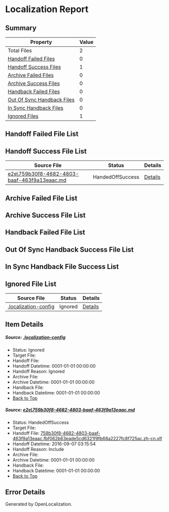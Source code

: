 # <a name='report-top'></a> Localization Report

## Summary
 Property | Value 
 -------- | ----- 
 Total Files | 2
[ Handoff Failed Files ](#handoff-failed-list)| 0
[ Handoff Success Files ](#handoff-success-list)| 1
[ Archive Failed Files ](#archive-failed-list)| 0
[ Archive Success Files ](#archive-success-list)| 0
[ Handback Failed Files ](#handback-failed-list)| 0
[ Out Of Sync Handback Files ](#outofsync-handback-success-list)| 0
[ In Sync Handback Files ](#insync-handback-success-list)| 0
[ Ignored Files ](#ignored-list)| 1

## <a name='handoff-failed-list'></a> Handoff Failed File List

## <a name='handoff-success-list'></a> Handoff Success File List
 Source File | Status | Details 
 ----------- | ------ | ------- 
 [e2e\759b30f8-4682-4803-baaf-463f9a13eaac.md](https://github.com/OpenLocalizationTestOrg/ol-test0/blob/a0addc9ccab9d395f9fedf1fd74be3220875de13/e2e/759b30f8-4682-4803-baaf-463f9a13eaac.md) | HandedOffSuccess | [Details](#8bbc6dc5521956b4cbff3a7df4e6d195de8d4cc81)

## <a name='archive-failed-list'></a> Archive Failed File List

## <a name='archive-success-list'></a> Archive Success File List

## <a name='handback-failed-list'></a> Handback Failed File List

## <a name='outofsync-handback-success-list'></a> Out Of Sync Handback Success File List

## <a name='insync-handback-success-list'></a> In Sync Handback File Success List

## <a name='ignored-list'></a> Ignored File List
 Source File | Status | Details 
 ----------- | ------ | ------- 
 [.localization-config](https://github.com/OpenLocalizationTestOrg/ol-test0/blob/a0addc9ccab9d395f9fedf1fd74be3220875de13/.localization-config) | Ignored | [Details](#3d4f252ac210baf56311d7e97dcc2db10974dbd20)

## Item Details
##### <a name='3d4f252ac210baf56311d7e97dcc2db10974dbd20'></a> Source: [.localization-config](https://github.com/OpenLocalizationTestOrg/ol-test0/blob/a0addc9ccab9d395f9fedf1fd74be3220875de13/.localization-config)
* Status: Ignored
* Target File: 
* Handoff File: 
* Handoff Datetime: 0001-01-01 00:00:00
* Handoff Reason: Ignored
* Archive File: 
* Archive Datetime: 0001-01-01 00:00:00
* Handback File: 
* Handback Datetime: 0001-01-01 00:00:00
* [Back to Top](#report-top)

##### <a name='8bbc6dc5521956b4cbff3a7df4e6d195de8d4cc81'></a> Source: [e2e\759b30f8-4682-4803-baaf-463f9a13eaac.md](https://github.com/OpenLocalizationTestOrg/ol-test0/blob/a0addc9ccab9d395f9fedf1fd74be3220875de13/e2e/759b30f8-4682-4803-baaf-463f9a13eaac.md)
* Status: HandedOffSuccess
* Target File: 
* Handoff File: [759b30f8-4682-4803-baaf-463f9a13eaac.fbf062b63eade5cd6321f9fb68a2227fc8f725ac.zh-cn.xlf](https://github.com/OpenLocalizationTestOrg/ol-test0-handoff/blob/488a1ea6579155e952e730e81090da4642ec161a/ol-handoff/OpenLocalizationTestOrg/ol-test0-zhcn/ci/ht/759b30f8-4682-4803-baaf-463f9a13eaac.fbf062b63eade5cd6321f9fb68a2227fc8f725ac.zh-cn.xlf)
* Handoff Datetime: 2016-09-07 03:15:54
* Handoff Reason: Include
* Archive File: 
* Archive Datetime: 0001-01-01 00:00:00
* Handback File: 
* Handback Datetime: 0001-01-01 00:00:00
* [Back to Top](#report-top)


## Error Details

Generated by OpenLocalization.
